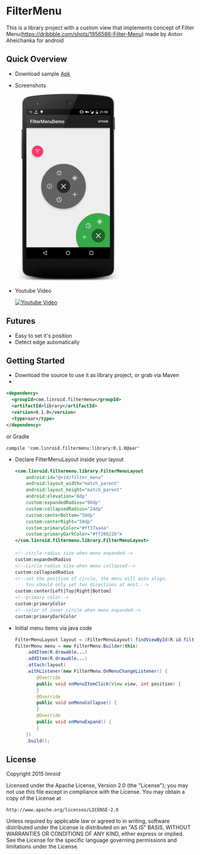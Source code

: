 # FilterMenu
This is a library project with a custom view that implements  concept of  Filter Menu(https://dribbble.com/shots/1956586-Filter-Menu) made by  Anton Aheichanka for android

## Quick Overview
 - Download sample [Apk](https://github.com/linroid/FilterMenu/blob/master/sample/sample-release.apk?raw=true)
 
 - Screenshots
 
    <img src="screenshots/device-2015-03-12-215100.png" alt="screenshot" title="screenshot" height="500" />
 - Youtube Video
 
     [![Youtube Video](http://img.youtube.com/vi/HClK9Ams6gM/0.jpg)](http://www.youtube.com/watch?v=HClK9Ams6gM)
     
## Futures
 - Easy to set it's position
 - Detect edge automatically
 
## Getting Started
 - Download the source to use it as library project, or grab via Maven
 - 
 ```xml
 <dependency>
   <groupId>com.linroid.filtermenu</groupId>
   <artifactId>library</artifactId>
   <version>0.1.0</version>
   <type>aar</type>
 </dependency>
 ```
 or Gradle
 
 ```
 compile 'com.linroid.filtermenu:library:0.1.0@aar'
 ```
 - Declare FilterMenuLayout inside your layout
 
    ```xml
    <com.linroid.filtermenu.library.FilterMenuLayout
        android:id="@+id/filter_menu"
        android:layout_width="match_parent"
        android:layout_height="match_parent"
        android:elevation="8dp"
        custom:expandedRadius="96dp"
        custom:collapsedRadius="24dp"
        custom:centerBottom="50dp"
        custom:centerRight="50dp"
        custom:primaryColor="#ff37aa4a"
        custom:primaryDarkColor="#ff20622b">
    </com.linroid.filtermenu.library.FilterMenuLayout>
    
    <!--circle radius size when menu expanded-->
    custom:expandedRadius 
    <!--circle radius size when menu collapsed-->
    custom:collapsedRadius
    <!--set the position of circle, the menu will auto align.
        You should only set two directions at most.-->
    custom:center[Left|Top|Right|Bottom]
    <!--primary color-->
    custom:primaryColor
    <!--color of inner circle when menu expanded-->
    custom:primaryDarkColor
    ```
 - Initial menu items via java code
 
    ```java
    FilterMenuLayout layout = (FilterMenuLayout) findViewById(R.id.filter_menu);
    FilterMenu menu = new FilterMenu.Builder(this)
        .addItem(R.drawable...)
        .addItem(R.drawable...)
        .attach(layout)
        .withListener(new FilterMenu.OnMenuChangeListener() {
            @Override
            public void onMenuItemClick(View view, int position) {
            }
            @Override
            public void onMenuCollapse() {
            }
            @Override
            public void onMenuExpand() {
            }
        })
        .build();
    ```
    
## License
Copyright 2015 linroid

Licensed under the Apache License, Version 2.0 (the "License");
you may not use this file except in compliance with the License.
You may obtain a copy of the License at

    http://www.apache.org/licenses/LICENSE-2.0

Unless required by applicable law or agreed to in writing, software
distributed under the License is distributed on an "AS IS" BASIS,
WITHOUT WARRANTIES OR CONDITIONS OF ANY KIND, either express or implied.
See the License for the specific language governing permissions and
limitations under the License.

